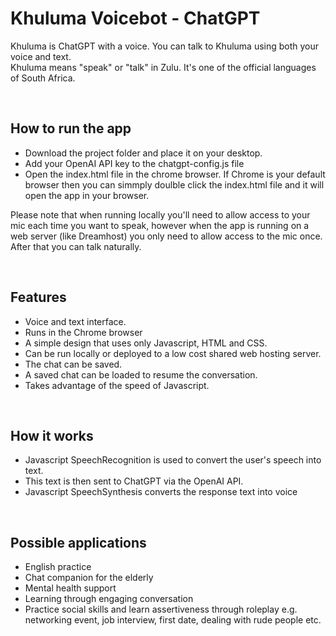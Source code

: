 # Khuluma Voicebot - ChatGPT
Khuluma is ChatGPT with a voice. You can talk to Khuluma using both your voice and text.<br>
Khuluma means "speak" or "talk" in Zulu. It's one of the official languages of South Africa.

<br>

## How to run the app
- Download the project folder and place it on your desktop.
- Add your OpenAI API key to the chatgpt-config.js file
- Open the index.html file in the chrome browser. If Chrome is your default browser then you can simmply doulble click the index.html file and it will open the app in your browser.

Please note that when running locally you'll need to allow access to your mic each time you want to speak, however when the app is running on a web server (like Dreamhost) you only need to allow access to the mic once. After that you can talk naturally.

<br>

## Features
- Voice and text interface.
- Runs in the Chrome browser
- A simple design that uses only Javascript, HTML and CSS.
- Can be run locally or deployed to a low cost shared web hosting server.
- The chat can be saved.
- A saved chat can be loaded to resume the conversation.
- Takes advantage of the speed of Javascript.

<br>

## How it works
- Javascript SpeechRecognition is used to convert the user's speech into text.
- This text is then sent to ChatGPT via the OpenAI API.
- Javascript SpeechSynthesis converts the response text into voice

<br>

## Possible applications
- English practice
- Chat companion for the elderly
- Mental health support
- Learning through engaging conversation
- Practice social skills and learn assertiveness through roleplay e.g. networking event, job interview, first date, dealing with rude people etc.
